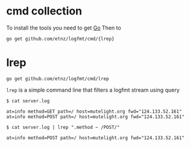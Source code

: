 # cmd collection

To install the tools you need to get [Go](http://golang.org) Then to 

    go get github.com/etnz/logfmt/cmd/{lrep}

# lrep 

    go get github.com/etnz/logfmt/cmd/lrep


`lrep` is a simple command line that filters a logfmt stream using query

    $ cat server.log
    
    at=info method=GET path=/ host=mutelight.org fwd="124.133.52.161"
    at=info method=POST path=/ host=mutelight.org fwd="124.133.52.161"
    
   	$ cat server.log | lrep ".method ~ /POST/"
    
    at=info method=POST path=/ host=mutelight.org fwd="124.133.52.161"

